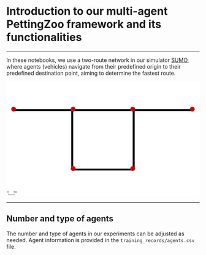 # Introduction to our multi-agent PettingZoo framework and its functionalities

---

In these notebooks, we use a two-route network in our simulator [SUMO](https://eclipse.dev/sumo/), where agents (vehicles) navigate from their predefined origin to their predefined destination point, aiming to determine the fastest route.

<img src="../../docs/img/two_route_yield.png" alt="two-route-network" />

---


## Number and type of agents

The number and type of agents in our experiments can be adjusted as needed. Agent information is provided in the `training_records/agents.csv` file.

